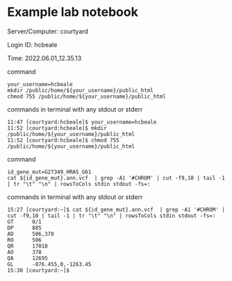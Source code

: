 # Example lab notebook

Server/Computer: courtyard

Login ID: hcbeale

Time: 2022.06.01_12.35.13



command

```
your_username=hcbeale
mkdir /public/home/${your_username}/public_html
chmod 755 /public/home/${your_username}/public_html
```

commands in terminal with any stdout or stderr

```
11:47 [courtyard:hcbeale]$ your_username=hcbeale
11:52 [courtyard:hcbeale]$ mkdir /public/home/${your_username}/public_html
11:52 [courtyard:hcbeale]$ chmod 755 /public/home/${your_username}/public_html

```

command

```
id_gene_mut=G27349_HRAS_G61
cat ${id_gene_mut}.ann.vcf  | grep -A1 '#CHROM' | cut -f9,10 | tail -1 | tr "\t" "\n" | rowsToCols stdin stdout -fs=:
```

commands in terminal with any stdout or stderr

```
15:27 [courtyard:~]$ cat ${id_gene_mut}.ann.vcf  | grep -A1 '#CHROM' | cut -f9,10 | tail -1 | tr "\t" "\n" | rowsToCols stdin stdout -fs=:
GT      0/1
DP      885
AD      506,378
RO      506
QR      17018
AO      378
QA      12695
GL      -876.455,0,-1263.45
15:30 [courtyard:~]$ 
 
```
